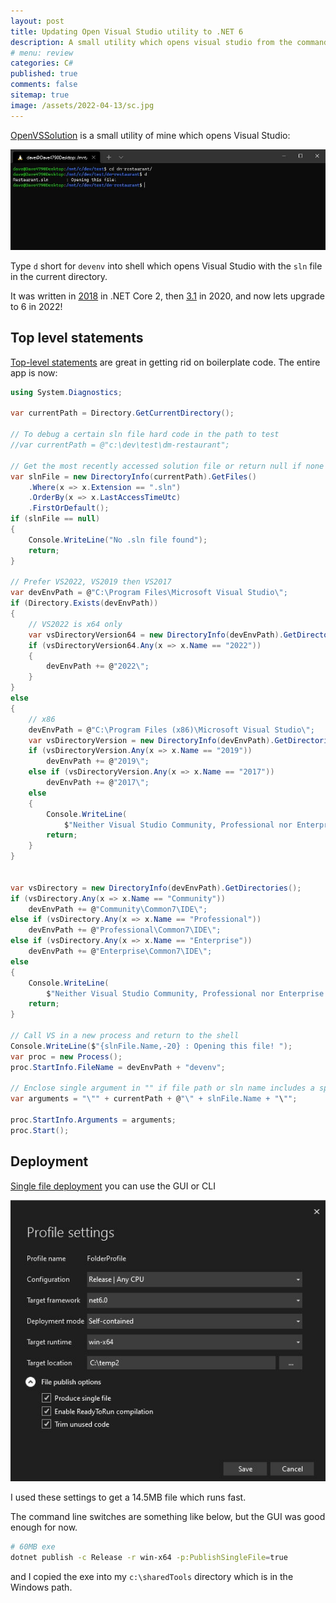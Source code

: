 ```yaml
---
layout: post
title: Updating Open Visual Studio utility to .NET 6 
description: A small utility which opens visual studio from the command shell looking for a `.sln` file in the current directory. Updating to .NET6
# menu: review
categories: C#
published: true 
comments: false     
sitemap: true
image: /assets/2022-04-13/sc.jpg
---
```

<!-- [![alt text](/assets/2022-03-09/vsc.jpg "desktop"){:width="500px"}](/assets/2022-03-09/vsc.jpg) -->
<!-- [![alt text](/assets/2022-03-10/down.jpg "desktop")](/assets/2022-03-10/down.jpg) -->

[OpenVSSolution](https://github.com/djhmateer/OpenVSSolution) is a small utility of mine which opens Visual Studio:

[![alt text](/assets/2022-04-13/sc.jpg "desktop")](/assets/2022-04-13/sc.jpg)

Type `d` short for `devenv` into shell which opens Visual Studio with the `sln` file in the current directory.

It was written in [2018](/2018/11/14/Open-visual-studio-from-command-line) in .NET Core 2, then [3.1](/2020/04/13/NET-Core-Single-Executable-Console-Application) in 2020, and now lets upgrade to 6 in 2022!


## Top level statements

[Top-level statements](https://docs.microsoft.com/en-us/dotnet/csharp/fundamentals/program-structure/top-level-statements) are great in getting rid on boilerplate code.  The entire app is now:

```c#
using System.Diagnostics;

var currentPath = Directory.GetCurrentDirectory();

// To debug a certain sln file hard code in the path to test
//var currentPath = @"c:\dev\test\dm-restaurant";

// Get the most recently accessed solution file or return null if none
var slnFile = new DirectoryInfo(currentPath).GetFiles()
    .Where(x => x.Extension == ".sln")
    .OrderBy(x => x.LastAccessTimeUtc)
    .FirstOrDefault();
if (slnFile == null)
{
    Console.WriteLine("No .sln file found");
    return;
}

// Prefer VS2022, VS2019 then VS2017
var devEnvPath = @"C:\Program Files\Microsoft Visual Studio\";
if (Directory.Exists(devEnvPath))
{
    // VS2022 is x64 only
    var vsDirectoryVersion64 = new DirectoryInfo(devEnvPath).GetDirectories();
    if (vsDirectoryVersion64.Any(x => x.Name == "2022"))
    {
        devEnvPath += @"2022\";
    }
}
else
{
    // x86
    devEnvPath = @"C:\Program Files (x86)\Microsoft Visual Studio\";
    var vsDirectoryVersion = new DirectoryInfo(devEnvPath).GetDirectories();
    if (vsDirectoryVersion.Any(x => x.Name == "2019"))
        devEnvPath += @"2019\";
    else if (vsDirectoryVersion.Any(x => x.Name == "2017"))
        devEnvPath += @"2017\";
    else
    {
        Console.WriteLine(
            $"Neither Visual Studio Community, Professional nor Enterprise can be found");
        return;
    }
}


var vsDirectory = new DirectoryInfo(devEnvPath).GetDirectories();
if (vsDirectory.Any(x => x.Name == "Community"))
    devEnvPath += @"Community\Common7\IDE\";
else if (vsDirectory.Any(x => x.Name == "Professional"))
    devEnvPath += @"Professional\Common7\IDE\";
else if (vsDirectory.Any(x => x.Name == "Enterprise"))
    devEnvPath += @"Enterprise\Common7\IDE\";
else
{
    Console.WriteLine(
        $"Neither Visual Studio Community, Professional nor Enterprise can be found in {devEnvPath}");
    return;
}

// Call VS in a new process and return to the shell
Console.WriteLine($"{slnFile.Name,-20} : Opening this file! ");
var proc = new Process();
proc.StartInfo.FileName = devEnvPath + "devenv";

// Enclose single argument in "" if file path or sln name includes a space
var arguments = "\"" + currentPath + @"\" + slnFile.Name + "\"";

proc.StartInfo.Arguments = arguments;
proc.Start();
```

## Deployment

[Single file deployment](https://docs.microsoft.com/en-us/dotnet/core/deploying/single-file/overview) you can use the GUI or CLI 

[![alt text](/assets/2022-04-13/set.jpg "desktop")](/assets/2022-04-13/set.jpg)

I used these settings to get a 14.5MB file which runs fast.

The command line switches are something like below, but the GUI was good enough for now.

```bash
# 60MB exe
dotnet publish -c Release -r win-x64 -p:PublishSingleFile=true
```

and I copied the exe into my `c:\sharedTools` directory which is in the Windows path.